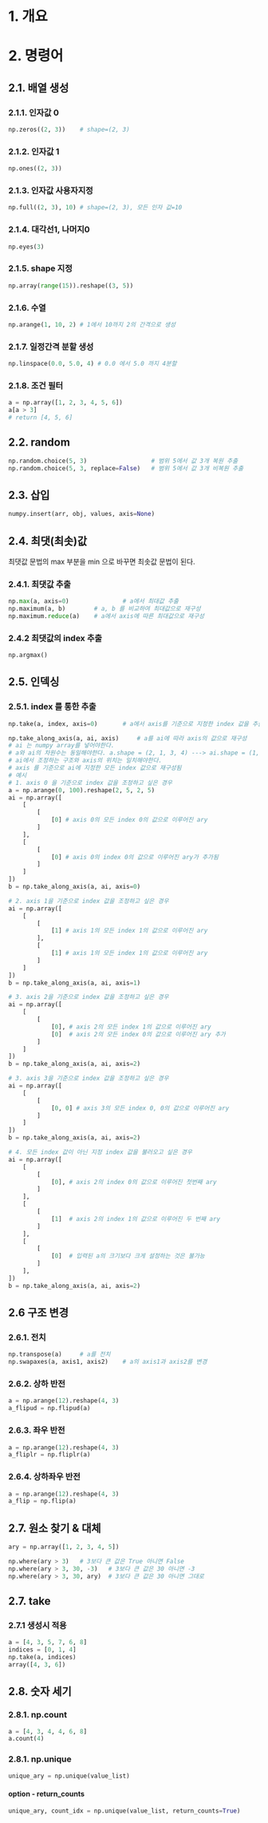 # 1. 개요

# 2. 명령어

## 2.1. 배열 생성

### 2.1.1. 인자값 0

```python
np.zeros((2, 3))	# shape=(2, 3)
```

### 2.1.2. 인자값 1

```python
np.ones((2, 3))
```

### 2.1.3. 인자값 사용자지정

```python
np.full((2, 3), 10)	# shape=(2, 3), 모든 인자 값=10
```

### 2.1.4. 대각선1, 나머지0

```python
np.eyes(3)
```

### 2.1.5. shape 지정

```python 
np.array(range(15)).reshape((3, 5))
```

### 2.1.6. 수열

```python
np.arange(1, 10, 2)	# 1에서 10까지 2의 간격으로 생성
```

### 2.1.7. 일정간격 분할 생성

```python
np.linspace(0.0, 5.0, 4) # 0.0 에서 5.0 까지 4분할
```

### 2.1.8.  조건 필터

```python
a = np.array([1, 2, 3, 4, 5, 6])
a[a > 3]
# return [4, 5, 6]
```

## 2.2. random

````python
np.random.choice(5, 3)					# 범위 5에서 값 3개 복원 추출
np.random.choice(5, 3, replace=False)	# 범위 5에서 값 3개 비복원 추출
````

## 2.3. 삽입

```python
numpy.insert(arr, obj, values, axis=None)
```

## 2.4. 최댓(최솟)값

최댓값 문법의 max 부분을 min 으로 바꾸면 최솟값 문법이 된다.

### 2.4.1. 최댓값 추출

```python
np.max(a, axis=0)				# a에서 최대값 추출
np.maximum(a, b)		# a, b 를 비교하여 최대값으로 재구성
np.maximum.reduce(a)	# a에서 axis에 따른 최대값으로 재구성
```

### 2.4.2 최댓값의 index 추출

```python
np.argmax()
```

## 2.5. 인덱싱

### 2.5.1. index 를 통한 추출

```python
np.take(a, index, axis=0)		# a에서 axis를 기준으로 지정한 index 값을 추출
```

```python
np.take_along_axis(a, ai, axis)		# a를 ai에 따라 axis의 값으로 재구성
# ai 는 numpy array를 넣어야한다.
# a와 ai의 차원수는 동일해야한다. a.shape = (2, 1, 3, 4) ---> ai.shape = (1, 1, 2, 1)
# ai에서 조정하는 구조와 axis의 위치는 일치해야한다.
# axis 를 기준으로 ai에 지정한 모든 index 값으로 재구성됨
# 예시
# 1. axis 0 을 기준으로 index 값을 조정하고 싶은 경우
a = np.arange(0, 100).reshape(2, 5, 2, 5)
ai = np.array([
    [
        [
            [0] # axis 0의 모든 index 0의 값으로 이루어진 ary
        ]
    ],
    [
        [
            [0]	# axis 0의 index 0의 값으로 이루어진 ary가 추가됨
        ]
    ]
])
b = np.take_along_axis(a, ai, axis=0)

# 2. axis 1을 기준으로 index 값을 조정하고 싶은 경우
ai = np.array([
    [
        [
            [1] # axis 1의 모든 index 1의 값으로 이루어진 ary
        ],
        [
            [1] # axis 1의 모든 index 1의 값으로 이루어진 ary
        ]
    ]
])
b = np.take_along_axis(a, ai, axis=1)

# 3. axis 2을 기준으로 index 값을 조정하고 싶은 경우
ai = np.array([
    [
        [
            [0], # axis 2의 모든 index 1의 값으로 이루어진 ary
            [0]  # axis 2의 모든 index 0의 값으로 이루어진 ary 추가
        ]
    ]
])
b = np.take_along_axis(a, ai, axis=2)

# 3. axis 3을 기준으로 index 값을 조정하고 싶은 경우
ai = np.array([
    [
        [
            [0, 0] # axis 3의 모든 index 0, 0의 값으로 이루어진 ary
        ]
    ]
])
b = np.take_along_axis(a, ai, axis=2)

# 4. 모든 index 값이 아닌 지정 index 값을 불러오고 싶은 경우
ai = np.array([
    [
        [
            [0], # axis 2의 index 0의 값으로 이루어진 첫번째 ary
        ]
    ],
    [
        [
            [1]	 # axis 2의 index 1의 값으로 이루어진 두 번째 ary
        ]
    ],
    [
        [
            [0]	 # 입력된 a의 크기보다 크게 설정하는 것은 불가능
        ]
    ],
])
b = np.take_along_axis(a, ai, axis=2)
```

## 2.6 구조 변경

### 2.6.1. 전치

```python
np.transpose(a)		# a를 전치
np.swapaxes(a, axis1, axis2)	# a의 axis1과 axis2를 변경
```

### 2.6.2. 상하 반전

```python
a = np.arange(12).reshape(4, 3)
a_flipud = np.flipud(a)
```

### 2.6.3. 좌우 반전

```python
a = np.arange(12).reshape(4, 3)
a_fliplr = np.fliplr(a)
```

### 2.6.4. 상하좌우 반전

```python
a = np.arange(12).reshape(4, 3)
a_flip = np.flip(a)
```



## 2.7. 원소 찾기 & 대체

```python
ary = np.array([1, 2, 3, 4, 5])

np.where(ary > 3)	# 3보다 큰 값은 True 아니면 False
np.where(ary > 3, 30, -3)	# 3보다 큰 값은 30 아니면 -3
np.where(ary > 3, 30, ary)	# 3보다 큰 값은 30 아니면 그대로
```



## 2.7. take

### 2.7.1 생성시 적용

```python
a = [4, 3, 5, 7, 6, 8]
indices = [0, 1, 4]
np.take(a, indices)
array([4, 3, 6])
```

## 2.8. 숫자 세기

### 2.8.1. np.count

```python
a = [4, 3, 4, 4, 6, 8]
a.count(4)
```



### 2.8.1. np.unique

```python
unique_ary = np.unique(value_list)
```

#### option - return_counts

```python 
unique_ary, count_idx = np.unique(value_list, return_counts=True)
```

### 

